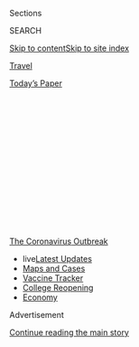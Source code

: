 <div id="app">

<div>

<div>

<div>

<div class="NYTAppHideMasthead css-1q2w90k e1suatyy0">

<div class="section css-ui9rw0 e1suatyy2">

<div class="css-eph4ug er09x8g0">

<div class="css-6n7j50">

</div>

<span class="css-1dv1kvn">Sections</span>

<div class="css-10488qs">

<span class="css-1dv1kvn">SEARCH</span>

</div>

[Skip to content](#site-content)[Skip to site
index](#site-index)

</div>

<div id="masthead-section-label" class="css-1wr3we4 eaxe0e00">

[Travel](https://www.nytimes.com/section/travel)

</div>

<div class="css-10698na e1huz5gh0">

</div>

</div>

<div id="masthead-bar-one" class="section hasLinks css-15hmgas e1csuq9d3">

<div class="css-uqyvli e1csuq9d0">

</div>

<div class="css-1uqjmks e1csuq9d1">

</div>

<div class="css-9e9ivx">

[](https://myaccount.nytimes.com/auth/login?response_type=cookie&client_id=vi)

</div>

<div class="css-1bvtpon e1csuq9d2">

[Today’s
Paper](https://www.nytimes.com/section/todayspaper)

</div>

</div>

</div>

</div>

<div data-aria-hidden="false">

<div id="site-content" data-role="main">

<div>

<div class="css-1aor85t" style="opacity:0.000000001;z-index:-1;visibility:hidden">

<div class="css-1hqnpie">

<div class="css-epjblv">

<span class="css-17xtcya">[Travel](/section/travel)</span><span class="css-x15j1o">|</span><span class="css-fwqvlz">The
Caribbean
Dilemma</span>

</div>

<div class="css-k008qs">

<div class="css-1iwv8en">

<span class="css-18z7m18"></span>

<div>

</div>

</div>

<span class="css-1n6z4y">https://nyti.ms/2EGtssO</span>

<div class="css-1705lsu">

<div class="css-4xjgmj">

<div class="css-4skfbu" data-role="toolbar" data-aria-label="Social Media Share buttons, Save button, and Comments Panel with current comment count" data-testid="share-tools">

  - 
  - 
  - 
  - 
    
    <div class="css-6n7j50">
    
    </div>

  - 
  - 

</div>

</div>

</div>

</div>

</div>

</div>

<div id="NYT_TOP_BANNER_REGION" class="css-13pd83m">

<div>

<div id="styln-prism-menu-1592847958612" class="section interactive-content interactive-size-medium css-1edisqu">

<div class="css-17ih8de interactive-body">

<div id="scroll-container" class="css-1gj85ro">

[<span class="styln-title-wrap"><span class="css-1pje3qr">The
Coronavirus</span><span class="css-1pje3qr">
Outbreak</span></span>](https://www.nytimes.com/news-event/coronavirus?action=click&pgtype=Article&state=default&region=TOP_BANNER&context=storylines_menu)

  - <span class="css-kqxiym" data-emphasize="true">live</span>[Latest
    Updates](https://www.nytimes.com/2020/08/04/world/coronavirus-cases.html?action=click&pgtype=Article&state=default&region=TOP_BANNER&context=storylines_menu)
  - [Maps and
    Cases](https://www.nytimes.com/interactive/2020/us/coronavirus-us-cases.html?action=click&pgtype=Article&state=default&region=TOP_BANNER&context=storylines_menu)
  - [Vaccine
    Tracker](https://www.nytimes.com/interactive/2020/science/coronavirus-vaccine-tracker.html?action=click&pgtype=Article&state=default&region=TOP_BANNER&context=storylines_menu)
  - [College
    Reopening](https://www.nytimes.com/2020/08/02/us/covid-college-reopening.html?action=click&pgtype=Article&state=default&region=TOP_BANNER&context=storylines_menu)
  - [Economy](https://www.nytimes.com/live/2020/08/04/business/stock-market-today-coronavirus?action=click&pgtype=Article&state=default&region=TOP_BANNER&context=storylines_menu)

</div>

</div>

</div>

</div>

</div>

<div id="top-wrapper" class="css-1sy8kpn">

<div id="top-slug" class="css-l9onyx">

Advertisement

</div>

[Continue reading the main
story](#after-top)

<div class="ad top-wrapper" style="text-align:center;height:100%;display:block;min-height:250px">

<div id="top" class="place-ad" data-position="top" data-size-key="top">

</div>

</div>

<div id="after-top">

</div>

</div>

<div>

<div id="sponsor-wrapper" class="css-1hyfx7x">

<div id="sponsor-slug" class="css-19vbshk">

Supported by

</div>

[Continue reading the main
story](#after-sponsor)

<div id="sponsor" class="ad sponsor-wrapper" style="text-align:center;height:100%;display:block">

</div>

<div id="after-sponsor">

</div>

</div>

<div class="css-186x18t">

</div>

<div class="css-1vkm6nb ehdk2mb0">

# The Caribbean Dilemma

</div>

Many islands are open to American travelers. Going could mean bringing
coronavirus to places ill prepared to deal with it. Not going could mean
deepening economic woes. How do you choose?

<div class="css-79elbk" data-testid="photoviewer-wrapper">

<div class="css-z3e15g" data-testid="photoviewer-wrapper-hidden">

</div>

<div class="css-1a48zt4 ehw59r15" data-testid="photoviewer-children">

![<span class="css-16f3y1r e13ogyst0" data-aria-hidden="true">Puerto
Rico reopened to travelers from the American mainland in July, then
pushed the date back a month over concerns about whether travelers would
follow mask
policies. </span><span class="css-cnj6d5 e1z0qqy90" itemprop="copyrightHolder"><span class="css-1ly73wi e1tej78p0">Credit...</span><span><span>Ricardo
Arduengo/Agence France-Presse — Getty
Images</span></span></span>](https://static01.nyt.com/images/2020/08/04/travel/04caribbean-dilemma/merlin_174773829_3f39dfce-3c4f-4752-9d03-e8176083a50c-articleLarge.jpg?quality=75&auto=webp&disable=upscale)

</div>

</div>

<div class="css-18e8msd">

<div class="css-vp77d3 epjyd6m0">

<div class="css-1baulvz">

By <span class="css-1baulvz last-byline" itemprop="name">Nina
Burleigh</span>

</div>

</div>

  - 
    
    <div class="css-ld3wwf e16638kd2">
    
    Aug. 4, 2020Updated <span class="css-epvm6">10:52 a.m.
    ET</span>
    
    </div>

  - 
    
    <div class="css-4xjgmj">
    
    <div class="css-pvvomx" data-role="toolbar" data-aria-label="Social Media Share buttons, Save button, and Comments Panel with current comment count" data-testid="share-tools">
    
      - 
      - 
      - 
      - 
        
        <div class="css-6n7j50">
        
        </div>
    
      - 
      - 
    
    </div>
    
    </div>

</div>

</div>

<div class="section meteredContent css-1r7ky0e" name="articleBody" itemprop="articleBody">

<div>

</div>

<div class="css-1fanzo5 StoryBodyCompanionColumn">

<div class="css-53u6y8">

Last year, more than 31 million people visited the Caribbean, more than
half of them from the United States. I was one of them. Together, we
contributed $59 billion to the region’s 2019 gross domestic product —
accounting for a whopping 50 to 90 percent of the G.D.P. for most of the
countries, according to the International Monetary Fund.

I admit that in moments of pandemic weariness I have been one of those
people eyeing cheap tickets to the Caribbean, wondering when I might
feel ready to jump on a flight.

Now, though, our business comes with a mortal threat — that for the sake
of a vacation we will bring the coronavirus to islands that are ill
prepared to handle a major outbreak. But staying home could be equally
ruinous. The Covid-19 lockdown — and the severity of the epidemic in the
United States — has been a disaster beyond any hurricane for the
Caribbean economy. The pandemic has closed airports and cruise ship
docks, shut down restaurants and dive shops and deprived the Caribbean
of tens of billions of dollars.

“To not have visitors arriving for any period of time, but particularly
for an extended period of time, has brought immense hardship to a number
of people throughout the Caribbean,” said Hugh Riley, the former head of
the Caribbean Tourism Office, and a partner with Portfolio Marketing
Group, which represents some islands. “Caribbean countries face an
important dilemma: Try to hermetically seal their borders from visitors
until there’s an effective vaccine, or tackle the risks of restarting
tourism now. It is the classic risk/reward decision,” he said.

</div>

</div>

<div class="css-1fanzo5 StoryBodyCompanionColumn">

<div class="css-53u6y8">

As of August 3, 22 islands in the region have [reopened to
tourism,](https://docs.google.com/document/d/1ytW37gjS3WeVhN-k4ZK-N5fwgrksljMIEsd6ToGSOB8/edit)
with 14 allowing visitors from the United States — with negative
Covid-19 tests and, usually, periods of quarantine. It has not always
gone smoothly: The Bahamas allowed Americans to visit beginning in July,
slammed the door shut as coronavirus cases surged in that
nation,<span class="css-8l6xbc evw5hdy0"> </span>reopened and then shut
down again, indicative of the efforts to manage a moving crisis. Puerto
Rico opened to Americans from the mainland on July 15, but pushed that
date back to August 15 after a weekend of viral videos showing incoming
visitors ignoring mask and social distancing rules. On the other end of
the spectrum, Barbados is offering a 12-month visa to any American
interested in moving a work-from-home office to the island.

Tourists looking to escape to a coronavirus-free tropical island have a
responsibility to weigh the risks and take precautions.

So does the airline industry, says Allen Chastanet, the prime minister
of St. Lucia and a former airline executive nominated by CARICOM, the
20-nation Caribbean consortium, and the Organization of Eastern
Caribbean States to develop recommendations for reopening the region.
Mr. Chastanet has been urging the airlines to push for the development
and implementation of rapid preboarding airport testing for all
passengers.

“You have to have testing sites, the way you have a Dunkin’ Donuts kiosk
in every airport,” he said. “The airlines in many ways acted like they
had ostrich syndrome, and said it is somebody else’s problem, but
ultimately it is their problem. They have to use their advocacy strength
to make it happen.”

</div>

</div>

<div class="css-1fanzo5 StoryBodyCompanionColumn">

<div class="css-53u6y8">

Tourism has always been a two-edged sword for the region. It brought
money for some, but also brought corruption, environmental degradation
and unchecked development. No tourist who steps outside an “inclusive”
resort can fail to notice the incredible disparity of wealth on the
islands: palatial walled estates are often a stone’s throw from cement
block shacks. Crime is such a problem on some Caribbean islands that
[websites](https://www.tripsavvy.com/safest-and-most-dangerous-caribbean-islands-4157732)
are devoted to statistics to help worried travelers shop for the safest
destinations. (I can attest to this problem, having been burglarized in
Tobago and Vieques.) The BBC once
[called](http://www.bbc.co.uk/caribbean/news/story/2006/01/060103_murderlist.shtml)
Jamaica “the murder capital of the world,” to howls of outrage from the
Jamaicans.

</div>

</div>

<div>

</div>

<div class="css-1fanzo5 StoryBodyCompanionColumn">

<div class="css-53u6y8">

As Caribbean tourism exploded and got cheaper, local tour operators
raked in money, but faced unexpected problems. Tropical infrastructure,
local police and medical systems were overwhelmed on some islands even
before the virus. One island friend, a divemaster at a major site, who
asked that his name not be used for fear of losing his job, told me he
has seen increasingly obese, relatively unhealthy American tourists who
feel entitled to be squished into neoprene suits and taken to the depths
as cruise lines and cheap tours market scuba diving — once reserved for
scientists, Navy SEALs and the ultrawealthy and sporty — to
all.

<div id="NYT_MAIN_CONTENT_1_REGION" class="css-9tf9ac">

<div>

<div id="styln-covid-updates-world" class="section interactive-content interactive-size-medium css-1ftcdic">

<div class="css-17ih8de interactive-body">

<div id="styln-briefing-block" data-asset-id="QXJ0aWNsZTpueXQ6Ly9hcnRpY2xlLzNhNGMwYWI5LWIwY2QtNWQwOS1hZTgwLTdjMGU3ZTA1OWQ2OA==">

<div class="briefing-block-header-section">

# [Latest Updates: Global Coronavirus Outbreak](https://www.nytimes.com/2020/08/04/world/coronavirus-cases.html?action=click&pgtype=Article&state=default&region=MAIN_CONTENT_1&context=storylines_live_updates)

<div class="briefing-block-ts">

Updated 2020-08-04T19:32:24.665Z

</div>

</div>

  - [Public and private schools in Maryland and elsewhere are divided
    over in-person
    instruction.](https://www.nytimes.com/2020/08/04/world/coronavirus-cases.html?action=click&pgtype=Article&state=default&region=MAIN_CONTENT_1&context=storylines_live_updates#link-4825b93)
  - [N.Y.C.’s health commissioner resigns after clashing with the mayor
    over the
    virus.](https://www.nytimes.com/2020/08/04/world/coronavirus-cases.html?action=click&pgtype=Article&state=default&region=MAIN_CONTENT_1&context=storylines_live_updates#link-4d1eafa8)
  - [‘Long days, long nights’: Washington prepares for a prolonged fight
    over virus
    relief.](https://www.nytimes.com/2020/08/04/world/coronavirus-cases.html?action=click&pgtype=Article&state=default&region=MAIN_CONTENT_1&context=storylines_live_updates#link-6b644638)

<div class="briefing-block-footer">

<div class="briefing-block-footer-meta">

[See more
updates](https://www.nytimes.com/2020/08/04/world/coronavirus-cases.html?action=click&pgtype=Article&state=default&region=MAIN_CONTENT_1&context=storylines_live_updates)

</div>

<div class="briefing-block-briefinglinks">

<span>More live coverage:</span>
[Markets](https://www.nytimes.com/live/2020/08/04/business/stock-market-today-coronavirus?action=click&pgtype=Article&state=default&region=MAIN_CONTENT_1&context=storylines_live_updates)

</div>

</div>

</div>

</div>

</div>

</div>

</div>

The Caribbean is the biggest source of business for the global cruise
industry, which is notoriously callous about the environment. Cruise
lines were the [first global
heralds](https://www.nytimes.com/2020/03/19/travel/coronavirus-cruise-costa-luminosa.html)
of the coronavirus disaster and will likely be [the last travel
industry](https://www.nytimes.com/2020/06/26/travel/coronavirus-cruises-reopening.html)
to come back once the virus is under control.

The cruise industry always had the upper hand on the islands. When a
cruise ship docks and thousands of people are disgorged, the impression
of prosperity is illusory. Most of the islands pay a per head fee to the
cruise lines for each passenger who disembarks, the cruise ships are
notoriously bad for reefs, and they have a stranglehold on the
discretionary dollars their passengers are spending.

“Everything that can be sold on board is already sold, and anyplace on
the island that could benefit has already made arrangements with the
cruise company,” said Noel Mignott, a former deputy director of tourism
for Jamaica and a founding partner of Portfolio Marketing Group. “If one
good thing could come of Covid, I would be encouraged to see governments
take this opportunity to renegotiate the relationship with the cruise
lines. And if I was a cruise line, I would wave that green flag and try
to be as good as I can to the environment — if only to say we are not
dumping our garbage in the ocean two miles off Ocho Rios.”

The Dutch island of Bonaire is one of the ports of call for behemoth and
often super-discounted cruise ships plying the Caribbean. In the last
few years, two building-size ships have daily disgorged up to 4,000
passengers at a time during the cruising season. The ships have
sometimes sparked food shortages by taking up dock space needed for
cargo.

Now, in the pandemic lull, tour providers, officials and some citizens
have been quietly discussing what to do about the ships when they
return. Facebook groups like [Bonaire Future Forum: Opportunity From
Crisis](https://www.facebook.com/groups/BonaireFutureForum/) are
debating whether the island should limit access to specific ships that
cost more and are therefore more selective in their choice of passenger.

</div>

</div>

<div class="css-1fanzo5 StoryBodyCompanionColumn">

<div class="css-53u6y8">

The island has one of the most pristine reefs in the Caribbean, and
animal behavior has changed since the number of daily human divers
dropped from thousands to the single digits. Local divers are noticing
animals come closer, and the elusive seahorse has been a common sight
these last months.

The pandemic has already changed life by necessity. The Caribbean has a
“ridiculously high” food import bill because of an assumption that
tourists don’t want to eat local food, Mr. Riley said. The pandemic may
change that. “We have been laboring under the misconception that
tourists want something other than what we have. We think people want
hamburgers and hot dogs. Now that we are consuming what we have, I think
this will lead to an increased variety in what we produce locally,” he
said.

Sven Olof Lindblad, the chief executive of Lindblad Expeditions, which
offers high-end, small-ship, environmentally conscious cruises around
the world, sees the pandemic as a moment in which destinations can seize
control of the downside of overtourism and demand changes. “This clearly
is a time to rethink — but it won’t be led by businesses who are, by and
large, too fat and happy with the way it is. Create working groups to
totally rethink the relationship of tourism focused on value — and not
just financial value.”

## Selling “sun, sand and sea”

Stepping out of an aluminum tube in the dead of winter and into a
blanket of tropical humidity is, in my view, one of life’s singular
pleasures. And I’ve endured many a discount middle seat to get some
“last-minute” sun and sand in the Caribbean.

But these jaunts have sometimes come with a measure of self-loathing.
Quaffing wintertime margaritas poolside at an inclusive Jamaican resort
next to my fellow pasty North Americans while our sunburned kids went
sugar-mad refilling plastic cups at a Willy Wonka-style eternal soda
fountain is not a look I’m proud of.

More, I can never fully repress the awareness that these trips are not
ecologically friendly. Even before flight-shaming, the rampant
construction of resorts, the ribbons of new roads and the abomination of
air conditioning all struck me as a blight on the natural beauty of the
islands.

<div id="NYT_MAIN_CONTENT_3_REGION" class="css-9tf9ac">

<div>

<div id="styln-prism-freeform-1594220623585" class="section interactive-content interactive-size-medium css-1ftcdic">

<div class="css-17ih8de interactive-body">

<div id="prism-freeform-block-85410" class="css-19mumt8" data-role="complementary" data-storyline="The Coronavirus Outbreak" data-truncated="true" tabindex="0">

<div class="css-a8d9oz">

<div class="css-eb027h">

[](https://www.nytimes.com/news-event/coronavirus?action=click&pgtype=Article&state=default&region=MAIN_CONTENT_3&context=storylines_faq)

### The Coronavirus Outbreak ›

#### Frequently Asked Questions

Updated August 4, 2020

  - #### I have antibodies. Am I now immune?
    
      - As of right now,[that seems likely, for at least several
        months.](https://www.nytimes.com/2020/07/22/health/covid-antibodies-herd-immunity.html?action=click&pgtype=Article&state=default&region=MAIN_CONTENT_3&context=storylines_faq)
        There have been frightening accounts of people suffering what
        seems to be a second bout of Covid-19. But experts say these
        patients may have a drawn-out course of infection, with the
        virus taking a slow toll weeks to months after initial exposure.
        People infected with the coronavirus typically
        [produce](https://www.nature.com/articles/s41586-020-2456-9)
        immune molecules called antibodies, which are [protective
        proteins made in response to an
        infection](https://www.nytimes.com/2020/05/07/health/coronavirus-antibody-prevalence.html?action=click&pgtype=Article&state=default&region=MAIN_CONTENT_3&context=storylines_faq)[.
        These antibodies
        may](https://www.nytimes.com/2020/05/07/health/coronavirus-antibody-prevalence.html?action=click&pgtype=Article&state=default&region=MAIN_CONTENT_3&context=storylines_faq)
        last in the body [only two to three
        months](https://www.nature.com/articles/s41591-020-0965-6),
        which may seem worrisome, but that’s perfectly normal after an
        acute infection subsides, said Dr. Michael Mina, an immunologist
        at Harvard University. It may be possible to get the coronavirus
        again, but it’s highly unlikely that it would be possible in a
        short window of time from initial infection or make people
        sicker the second time.

  - #### I’m a small-business owner. Can I get relief?
    
      - The [stimulus bills enacted in
        March](https://www.nytimes.com/article/small-business-loans-stimulus-grants-freelancers-coronavirus.html?action=click&pgtype=Article&state=default&region=MAIN_CONTENT_3&context=storylines_faq)
        offer help for the millions of American small businesses. Those
        eligible for aid are businesses and nonprofit organizations with
        fewer than 500 workers, including sole proprietorships,
        independent contractors and freelancers. Some larger companies
        in some industries are also eligible. The help being offered,
        which is being managed by the Small Business Administration,
        includes the Paycheck Protection Program and the Economic Injury
        Disaster Loan program. But lots of folks have [not yet seen
        payouts.](https://www.nytimes.com/interactive/2020/05/07/business/small-business-loans-coronavirus.html?action=click&pgtype=Article&state=default&region=MAIN_CONTENT_3&context=storylines_faq)
        Even those who have received help are confused: The rules are
        draconian, and some are stuck sitting on [money they don’t know
        how to
        use.](https://www.nytimes.com/2020/05/02/business/economy/loans-coronavirus-small-business.html?action=click&pgtype=Article&state=default&region=MAIN_CONTENT_3&context=storylines_faq)
        Many small-business owners are getting less than they expected
        or [not hearing anything at
        all.](https://www.nytimes.com/2020/06/10/business/Small-business-loans-ppp.html?action=click&pgtype=Article&state=default&region=MAIN_CONTENT_3&context=storylines_faq)

  - #### What are my rights if I am worried about going back to work?
    
      - Employers have to provide [a safe
        workplace](https://www.osha.gov/SLTC/covid-19/standards.html)
        with policies that protect everyone equally. [And if one of your
        co-workers tests positive for the coronavirus, the
        C.D.C.](https://www.nytimes.com/article/coronavirus-money-unemployment.html?action=click&pgtype=Article&state=default&region=MAIN_CONTENT_3&context=storylines_faq)
        has said that [employers should tell their
        employees](https://www.cdc.gov/coronavirus/2019-ncov/community/guidance-business-response.html)
        -- without giving you the sick employee’s name -- that they may
        have been exposed to the virus.

  - #### Should I refinance my mortgage?
    
      - [It could be a good
        idea,](https://www.nytimes.com/article/coronavirus-money-unemployment.html?action=click&pgtype=Article&state=default&region=MAIN_CONTENT_3&context=storylines_faq)
        because mortgage rates have [never been
        lower.](https://www.nytimes.com/2020/07/16/business/mortgage-rates-below-3-percent.html?action=click&pgtype=Article&state=default&region=MAIN_CONTENT_3&context=storylines_faq)
        Refinancing requests have pushed mortgage applications to some
        of the highest levels since 2008, so be prepared to get in line.
        But defaults are also up, so if you’re thinking about buying a
        home, be aware that some lenders have tightened their standards.

  - #### What is school going to look like in September?
    
      - It is unlikely that many schools will return to a normal
        schedule this fall, requiring the grind of [online
        learning](https://www.nytimes.com/2020/06/05/us/coronavirus-education-lost-learning.html?action=click&pgtype=Article&state=default&region=MAIN_CONTENT_3&context=storylines_faq),
        [makeshift child
        care](https://www.nytimes.com/2020/05/29/us/coronavirus-child-care-centers.html?action=click&pgtype=Article&state=default&region=MAIN_CONTENT_3&context=storylines_faq)
        and [stunted
        workdays](https://www.nytimes.com/2020/06/03/business/economy/coronavirus-working-women.html?action=click&pgtype=Article&state=default&region=MAIN_CONTENT_3&context=storylines_faq)
        to continue. California’s two largest public school districts —
        Los Angeles and San Diego — said on July 13, that [instruction
        will be remote-only in the
        fall](https://www.nytimes.com/2020/07/13/us/lausd-san-diego-school-reopening.html?action=click&pgtype=Article&state=default&region=MAIN_CONTENT_3&context=storylines_faq),
        citing concerns that surging coronavirus infections in their
        areas pose too dire a risk for students and teachers. Together,
        the two districts enroll some 825,000 students. They are the
        largest in the country so far to abandon plans for even a
        partial physical return to classrooms when they reopen in
        August. For other districts, the solution won’t be an
        all-or-nothing approach. [Many
        systems](https://bioethics.jhu.edu/research-and-outreach/projects/eschool-initiative/school-policy-tracker/),
        including the nation’s largest, New York City, are devising
        [hybrid
        plans](https://www.nytimes.com/2020/06/26/us/coronavirus-schools-reopen-fall.html?action=click&pgtype=Article&state=default&region=MAIN_CONTENT_3&context=storylines_faq)
        that involve spending some days in classrooms and other days
        online. There’s no national policy on this yet, so check with
        your municipal school system regularly to see what is happening
        in your
community.

<div id="styln-survey-component-85410" class="styln-survey-component" data-surveyname="faq" data-surveystoryline="coronavirus">

</div>

</div>

<div class="css-6mllg9">

</div>

<div class="css-pmm6ed">

<span class="css-5gimkt"></span>

</div>

</div>

</div>

</div>

</div>

</div>

</div>

Everyone I talked to about a post-Covid Caribbean mentioned one thing: a
hope that the pandemic might result in a different kind of tourist: a
*traveler,* not necessarily richer in money, but more conscious, more of
an explorer and less of a sybarite. [It is a hope
shared](https://www.nytimes.com/2020/07/02/travel/venice-coronavirus-tourism.html)
by many overtouristed spots around the globe, from Venice to the beaches
of southern Thailand. For the Caribbean, a long history of being seen as
a playground for visitors from the mainland United States might make
things harder.

</div>

</div>

<div class="css-1fanzo5 StoryBodyCompanionColumn">

<div class="css-53u6y8">

The tourist industry itself trained Americans to think of the Caribbean
as “sun, sand and sea,” and to think of the diverse islands as
interchangeable, Mr. Mignott said. Other than the sea they share, the
islands are different, each with a unique geological and human history.
The older islands to the west, including Cuba, are formed of limestone
and billions of shells and skeletons of ancient marine life, while the
black cliffs and crags of the younger islands along the eastern edge —
where the Caribbean and the Atlantic tectonic plates grind against each
other — are relics of violent prehistoric volcanic events.

In my years exploring the Caribbean, I’ve visited Guadeloupe, Bonaire,
St. John, Vieques, Jamaica and Tobago, and met people who have in common
that they were born with the sound of the sea in their ears, but
otherwise possess unique traditions, history, language and culture, that
reward visitors with a little curiosity.

The Caribbean tourism industry could take this opportunity to
differentiate the islands, and maybe even put responsibility on
travelers to go beyond the resort walls or cruise ship all-inclusives
and explore local food and culture.

Can it happen? As airlines and cruise ships reduce capacity, and the
tourist industry consolidates, the islands need to act deliberately,
said Mr. Riley. “Are we going to leave it to happenstance or are we
going to plan for more socially responsible tourism and put policies in
place that redress and undo damage to the environment?” he asked.

The premier of the island of Nevis, Mark Brantley, said the pandemic has
taught the Caribbean that overreliance on tourism is not the best model
and that Covid-19 could mark the end of the era of cheap tourism and
mega cruises. “Jurisdictions are going to pivot to more tourism pitched
at the luxury market, with smaller numbers of people and arguably a
better yield,” he said. Additionally, he predicted that local
industries, especially agriculture and agri-processing, will become more
important sectors of the Caribbean economies. “Countries will be trying
to diversify, where tourism continues to be important, but not the only
game in town anymore.”

Mr. Chastanet said that when the pandemic struck, St. Lucia was already
midway into a national program to promote what he called “village
tourism,” sprucing up hamlets with new infrastructure and training and
providing seed money for resort workers and hotel chefs to open up their
own small-scale, boutique operations. “The things we were doing just got
reinforced by Covid,” he said.

“We really hope if one good thing happens from the pandemic, it will be
that travel is more thoughtful, and travelers are more conscious about
the environment,” said Mr. Mignott, the former deputy tourism director
for Jamaica. “We don’t think people are just going to go back like Covid
never happened. We really think it will be different.”

</div>

</div>

<div class="css-1fanzo5 StoryBodyCompanionColumn">

<div class="css-53u6y8">

## A different kind of tourism

I will regret the end of cheap, mass Caribbean tourism, if it comes, but
I understood its downside long before the coronavirus. I have also been
another kind of island traveler — a temporary resident. I spent most of
my seventh month of one pregnancy floating like a turtle in the sea
outside an old-time resort called Arnos Vale in Tobago, traditionally
known as a destination for birders. We couldn’t afford to lodge there,
but we swam on the beach and spent time under the slow flapping porch
fan where a talking parrot held court.

A year later, we moved our family into a Tobago rental for six weeks. We
lived simply on peanut butter sandwiches, the daily fish catch and Betty
Crocker box cakes. Every day I rode my bike past a ruined pink
plantation and through a hilltop hamlet impossibly named “Whim.”

In Whim, Tobagoans lived in simple wood shacks perched on cliffs
overlooking crashing surf, poor in money, but the owners of stupendous,
million-dollar views.

When we returned to the island a few years later we found newly paved
roads, traffic jams, and a new mood — the hum and honk of progress
drowning out the hummingbirds and the cackle of the national bird, the
cocrico, at dawn. I know Whim is still on the map, but I wonder who owns
those little shacks.

-----

***Follow New York Times Travel***
*on*[*Instagram*](https://www.instagram.com/nytimestravel/)*,*[*Twitter*](https://twitter.com/nytimestravel)
*and*[*Facebook*](https://www.facebook.com/nytimestravel/)*. And*[*sign
up for our weekly Travel Dispatch
newsletter*](https://www.nytimes.com/newsletters/traveldispatch) *to
receive expert tips on traveling smarter and inspiration for your next
vacation.*

</div>

</div>

</div>

<div>

</div>

<div>

</div>

<div>

</div>

<div>

<div id="bottom-wrapper" class="css-1ede5it">

<div id="bottom-slug" class="css-l9onyx">

Advertisement

</div>

[Continue reading the main
story](#after-bottom)

<div id="bottom" class="ad bottom-wrapper" style="text-align:center;height:100%;display:block;min-height:90px">

</div>

<div id="after-bottom">

</div>

</div>

</div>

</div>

</div>

## Site Index

<div>

</div>

## Site Information Navigation

  - [© <span>2020</span> <span>The New York Times
    Company</span>](https://help.nytimes.com/hc/en-us/articles/115014792127-Copyright-notice)

<!-- end list -->

  - [NYTCo](https://www.nytco.com/)
  - [Contact
    Us](https://help.nytimes.com/hc/en-us/articles/115015385887-Contact-Us)
  - [Work with us](https://www.nytco.com/careers/)
  - [Advertise](https://nytmediakit.com/)
  - [T Brand Studio](http://www.tbrandstudio.com/)
  - [Your Ad
    Choices](https://www.nytimes.com/privacy/cookie-policy#how-do-i-manage-trackers)
  - [Privacy](https://www.nytimes.com/privacy)
  - [Terms of
    Service](https://help.nytimes.com/hc/en-us/articles/115014893428-Terms-of-service)
  - [Terms of
    Sale](https://help.nytimes.com/hc/en-us/articles/115014893968-Terms-of-sale)
  - [Site
    Map](https://spiderbites.nytimes.com)
  - [Help](https://help.nytimes.com/hc/en-us)
  - [Subscriptions](https://www.nytimes.com/subscription?campaignId=37WXW)

</div>

</div>

</div>

</div>
